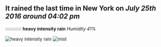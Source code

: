 ## It rained the last time in New York on *July 25th 2016 around 04:02 pm*
💧💧💧💧💧💧💧💧💧  **heavy intensity rain** *Humidity 41%*

![heavy intensity rain](http://openweathermap.org/img/w/10d.png) ![mist](http://openweathermap.org/img/w/50d.png)
